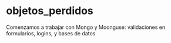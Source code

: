 # objetos_perdidos
Comenzamos a trabajar con Mongo y Moonguse: validaciones en formularios, logins, y bases de datos
